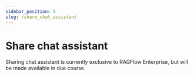 ```yaml
---
sidebar_position: 5
slug: /share_chat_assistant
---
```


# Share chat assistant

Sharing chat assistant is currently exclusive to RAGFlow Enterprise, but will be made available in due course.